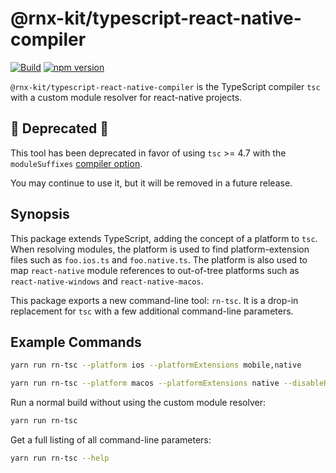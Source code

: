 # @rnx-kit/typescript-react-native-compiler

[![Build](https://github.com/microsoft/rnx-kit/actions/workflows/build.yml/badge.svg)](https://github.com/microsoft/rnx-kit/actions/workflows/build.yml)
[![npm version](https://img.shields.io/npm/v/@rnx-kit/typescript-react-native-compiler)](https://www.npmjs.com/package/@rnx-kit/typescript-react-native-compiler)

`@rnx-kit/typescript-react-native-compiler` is the TypeScript compiler `tsc`
with a custom module resolver for react-native projects.

## 🛑 Deprecated 🛑

This tool has been deprecated in favor of using `tsc` >= 4.7 with the
`moduleSuffixes`
[compiler option](https://www.typescriptlang.org/tsconfig#moduleSuffixes).

You may continue to use it, but it will be removed in a future release.

## Synopsis

This package extends TypeScript, adding the concept of a platform to `tsc`. When
resolving modules, the platform is used to find platform-extension files such as
`foo.ios.ts` and `foo.native.ts`. The platform is also used to map
`react-native` module references to out-of-tree platforms such as
`react-native-windows` and `react-native-macos`.

This package exports a new command-line tool: `rn-tsc`. It is a drop-in
replacement for `tsc` with a few additional command-line parameters.

## Example Commands

```bash
yarn run rn-tsc --platform ios --platformExtensions mobile,native
```

```bash
yarn run rn-tsc --platform macos --platformExtensions native --disableReactNativePackageSubstitution
```

Run a normal build without using the custom module resolver:

```bash
yarn run rn-tsc
```

Get a full listing of all command-line parameters:

```bash
yarn run rn-tsc --help
```
